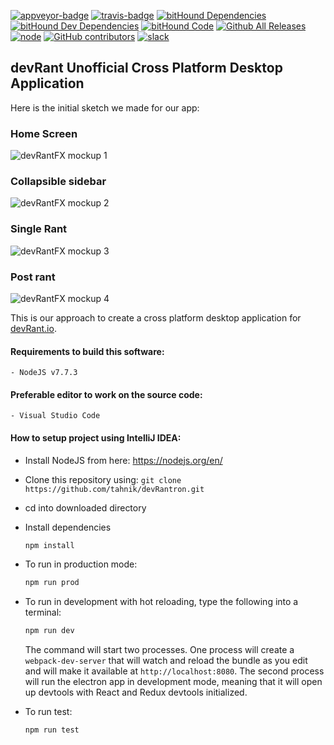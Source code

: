 [![appveyor-badge]][appveyor-url]
[![travis-badge]][travis-url]
[![bitHound Dependencies](https://www.bithound.io/github/tahnik/devRantron/badges/dependencies.svg)](https://www.bithound.io/github/tahnik/devRantron/master/dependencies/npm)
[![bitHound Dev Dependencies](https://www.bithound.io/github/tahnik/devRantron/badges/devDependencies.svg)](https://www.bithound.io/github/tahnik/devRantron/master/dependencies/npm)
[![bitHound Code](https://www.bithound.io/github/tahnik/devRantron/badges/code.svg)](https://www.bithound.io/github/tahnik/devRantron)
[![Github All Releases](https://img.shields.io/github/downloads/tahnik/devRantron/total.svg)](https://github.com/tahnik/devRantron/releases)
[![node](http://img.shields.io/badge/node-7.x-brightgreen.svg)](https://nodejs.org/en/)
[![GitHub contributors](https://img.shields.io/github/contributors/tahnik/devRantron.svg)](https://github.com/tahnik/devRantron/graphs/contributors)
[![slack](https://img.shields.io/badge/slack-devRantron-blue.svg)](https://devrantron.slack.com/)
## devRant Unofficial Cross Platform Desktop Application

Here is the initial sketch we made for our app:
### Home Screen
![devRantFX mockup 1](http://imgur.com/tWUzRO5.png)
### Collapsible sidebar
![devRantFX mockup 2](http://imgur.com/tlLhm0t.png)
### Single Rant
![devRantFX mockup 3](http://imgur.com/V2gpdae.png)
### Post rant
![devRantFX mockup 4](http://imgur.com/hF9STj7.png)

This is our approach to create a cross platform desktop application for [devRant.io].

#### Requirements to build this software:
    - NodeJS v7.7.3
#### Preferable editor to work on the source code:
    - Visual Studio Code

#### How to setup project using IntelliJ IDEA:
- Install NodeJS from here: https://nodejs.org/en/
- Clone this repository using:
    `git clone https://github.com/tahnik/devRantron.git`
- cd into downloaded directory
- Install dependencies
    ```bash
    npm install
    ```
- To run in production mode:

    ```bash
    npm run prod
    ```

- To run in development with hot reloading, type the following into a terminal:

    ```bash
    npm run dev
    ```

    The command will start two processes. One process will create a `webpack-dev-server` that will watch and reload the bundle as you edit and will make it available at `http://localhost:8080`.
    The second process will run the electron app in development mode, meaning that it will open up devtools with React and Redux devtools initialized.
- To run test:

    ```bash
    npm run test
    ```

[devRant.io]: <http://devrant.io>
[appveyor-badge]: https://img.shields.io/appveyor/ci/tahnik/devRantron/master.svg
[appveyor-url]: https://ci.appveyor.com/project/tahnik/devrantron
[travis-badge]: https://img.shields.io/travis/tahnik/devRantron.svg
[travis-url]: https://travis-ci.org/tahnik/devRantron

